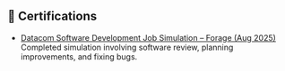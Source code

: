 ## 📜 Certifications
- [Datacom Software Development Job Simulation – Forage (Aug 2025)](https://drive.google.com/file/d/1C9dEZ9WZMJ8G1lwK2z5glC6PBbbpGL4n/view?usp=drive_link)  
  Completed simulation involving software review, planning improvements, and fixing bugs.
